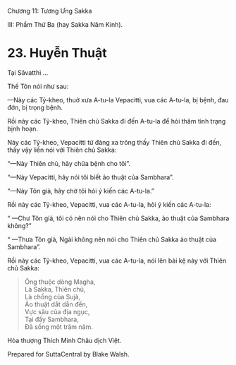  

Chương 11: Tương Ưng Sakka

III: Phẩm Thứ Ba (hay Sakka Năm Kinh).

# 23\. Huyễn Thuật

Tại Sāvatthi …

Thế Tôn nói như sau:

—Này các Tỷ-kheo, thuở xưa A-tu-la Vepacitti, vua các A-tu-la, bị bệnh, đau đớn, bị trọng bệnh.

Rồi này các Tỷ-kheo, Thiên chủ Sakka đi đến A-tu-la để hỏi thăm tình trạng bịnh hoạn.

Này các Tỷ-kheo, Vepacitti từ đàng xa trông thấy Thiên chủ Sakka đi đến, thấy vậy liền nói với Thiên chủ Sakka:

“—Này Thiên chủ, hãy chữa bệnh cho tôi”.

“—Này Vepacitti, hãy nói tôi biết ảo thuật của Sambhara”.

“—Này Tôn giả, hãy chờ tôi hỏi ý kiến các A-tu-la.”

Rồi này các Tỷ-kheo, Vepacitti, vua các A-tu-la, hỏi ý kiến các A-tu-la:

“ —Chư Tôn giả, tôi có nên nói cho Thiên chủ Sakka, ảo thuật của Sambhara không?”

“ —Thưa Tôn giả, Ngài không nên nói cho Thiên chủ Sakka ảo thuật của Sambhara”.

Rồi này các Tỷ-kheo, Vepacitti, vua các A-tu-la, nói lên bài kệ này với Thiên chủ Sakka:

> Ông thuộc dòng Magha,  
> Là Sakka, Thiên chủ,  
> Là chồng của Sujà,  
> Ảo thuật dắt dẫn đến,  
> Vực sâu của địa ngục,  
> Tại đấy Sambhara,  
> Ðã sống một trăm năm.

Hòa thượng Thích Minh Châu dịch Việt.

Prepared for SuttaCentral by Blake Walsh.